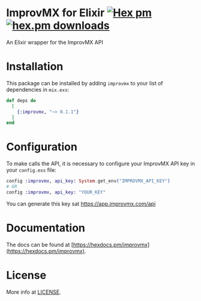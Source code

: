 # ImprovMX for Elixir [![Hex pm](https://img.shields.io/hexpm/v/improvmx.svg?style=flat)](https://hex.pm/packages/improvmx) [![hex.pm downloads](https://img.shields.io/hexpm/dt/improvmx.svg?style=flat)](https://hex.pm/packages/improvmx)

An Elixir wrapper for the ImprovMX API

# Installation

This package can be installed by adding `improvmx` to your list of dependencies in `mix.exs`:

```elixir
def deps do
  [
    {:improvmx, "~> 0.1.1"}
  ]
end
```

# Configuration

To make calls the API, it is necessary to configure your ImprovMX API key in your `config.exs` file:

```elixir
config :improvmx, api_key: System.get_env("IMPROVMX_API_KEY")
# OR
config :improvmx, api_key: "YOUR_KEY"
```

You can generate this key sat https://app.improvmx.com/api

# Documentation

The docs can be found at [https://hexdocs.pm/improvmx](https://hexdocs.pm/improvmx).

# License

More info at [LICENSE](LICENSE).
